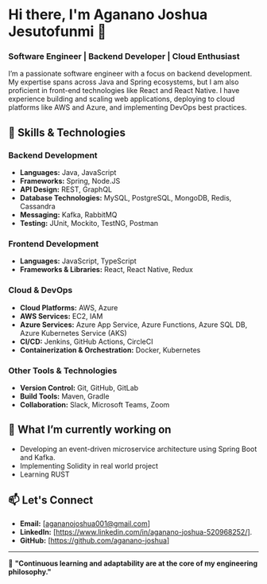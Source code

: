 <!-- ## Hi there 👋 -->

<!--
**aganano-joshua/aganano-joshua** is a ✨ _special_ ✨ repository because its `README.md` (this file) appears on your GitHub profile.

Here are some ideas to get you started:

- 🔭 I’m currently working on ...
- 🌱 I’m currently learning ...
- 👯 I’m looking to collaborate on ...
- 🤔 I’m looking for help with ...
- 💬 Ask me about ...
- 📫 How to reach me: ...
- 😄 Pronouns: ...
- ⚡ Fun fact: ...
-->

# Hi there, I'm Aganano Joshua Jesutofunmi 👋

### Software Engineer | Backend Developer | Cloud Enthusiast

I’m a passionate software engineer with a focus on backend development. My expertise spans across Java and Spring ecosystems, but I am also proficient in front-end technologies like React and React Native. I have experience building and scaling web applications, deploying to cloud platforms like AWS and Azure, and implementing DevOps best practices.

## 🚀 Skills & Technologies

### Backend Development
- **Languages:** Java, JavaScript
- **Frameworks:** Spring, Node.JS
- **API Design:** REST, GraphQL
- **Database Technologies:** MySQL, PostgreSQL, MongoDB, Redis, Cassandra
- **Messaging:** Kafka, RabbitMQ
- **Testing:** JUnit, Mockito, TestNG, Postman

### Frontend Development
- **Languages:** JavaScript, TypeScript
- **Frameworks & Libraries:** React, React Native, Redux

### Cloud & DevOps
- **Cloud Platforms:** AWS, Azure
- **AWS Services:** EC2, IAM
- **Azure Services:** Azure App Service, Azure Functions, Azure SQL DB, Azure Kubernetes Service (AKS)
- **CI/CD:** Jenkins, GitHub Actions, CircleCI
- **Containerization & Orchestration:** Docker, Kubernetes

### Other Tools & Technologies
- **Version Control:** Git, GitHub, GitLab
- **Build Tools:** Maven, Gradle
- **Collaboration:** Slack, Microsoft Teams, Zoom


<!--## 🌍 Cloud & DevOps Experience

- **AWS:** I've architected and deployed several microservices using AWS technologies like Lambda, EC2, S3, and RDS. I’m familiar with designing scalable architectures, and implementing security best practices with IAM and CloudFront.
  
- **Azure:** Hands-on experience with deploying applications using Azure App Services and integrating Azure Functions. Managed Azure Cosmos DB for highly available, scalable NoSQL data storage.

- **CI/CD Pipelines:** I have built fully automated pipelines using Jenkins, GitHub Actions, and CircleCI, from source code management to production deployment.-->

## 🎯 What I’m currently working on
- Developing an event-driven microservice architecture using Spring Boot and Kafka.
- Implementing Solidity in real world project
- Learning RUST

## 📫 Let's Connect
- **Email:** [agananojoshua001@gmail.com]
- **LinkedIn:** [https://www.linkedin.com/in/aganano-joshua-520968252/].
- **GitHub:** [https://github.com/aganano-joshua]

---

🌱 **"Continuous learning and adaptability are at the core of my engineering philosophy."**

